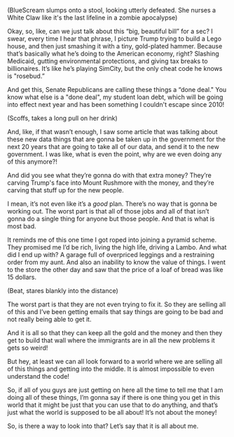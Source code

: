 (BlueScream slumps onto a stool, looking utterly defeated. She nurses a White Claw like it's the last lifeline in a zombie apocalypse)

Okay, so, like, can we just talk about this “big, beautiful bill” for a sec? I swear, every time I hear that phrase, I picture Trump trying to build a Lego house, and then just smashing it with a tiny, gold-plated hammer. Because that’s basically what he’s doing to the American economy, right? Slashing Medicaid, gutting environmental protections, and giving tax breaks to billionaires. It’s like he’s playing SimCity, but the only cheat code he knows is "rosebud.”

And get this, Senate Republicans are calling these things a “done deal." You know what else is a "done deal", my student loan debt, which will be going into effect next year and has been something I couldn't escape since 2010!

(Scoffs, takes a long pull on her drink)

And, like, if that wasn’t enough, I saw some article that was talking about these new data things that are gonna be taken up in the government for the next 20 years that are going to take all of our data, and send it to the new government. I was like, what is even the point, why are we even doing any of this anymore?!

And did you see what they’re gonna do with that extra money? They’re carving Trump's face into Mount Rushmore with the money, and they’re carving that stuff up for the new people.

I mean, it’s not even like it’s a *good* plan. There’s no way that is gonna be working out. The worst part is that all of those jobs and all of that isn’t gonna do a single thing for anyone but those people. And that is what is most bad.

It reminds me of this one time I got roped into joining a pyramid scheme. They promised me I’d be rich, living the high life, driving a Lambo. And what did I end up with? A garage full of overpriced leggings and a restraining order from my aunt. And also an inability to know the value of things. I went to the store the other day and saw that the price of a loaf of bread was like 15 dollars. 

(Beat, stares blankly into the distance)

The worst part is that they are not even trying to fix it. So they are selling all of this and I’ve been getting emails that say things are going to be bad and not really being able to get it.

And it is all so that they can keep all the gold and the money and then they get to build that wall where the immigrants are in all the new problems it gets so weird!

But hey, at least we can all look forward to a world where we are selling all of this things and getting into the middle. It is almost impossible to even understand the code!

So, if all of you guys are just getting on here all the time to tell me that I am doing all of these things, I’m gonna say if there is one thing you get in this world that it might be just that you can use that to do anything, and that’s just what the world is supposed to be all about! It’s not about the money!

So, is there a way to look into that? Let’s say that it is all about me.
```